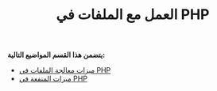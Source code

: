 ﻿---
title: العمل مع الملفات في PHP
type: docs
weight: 20
url: /ar/java/working-with-files-in-php/
---
**يتضمن هذا القسم المواضيع التالية:**

- [ميزات معالجة الملفات في PHP](/cells/ar/java/file-handling-features-in-php/)
- [ميزات المنفعة في PHP](/cells/ar/java/utility-features-in-php/)
